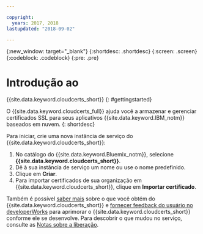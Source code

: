 ```yaml
---

copyright:
  years: 2017, 2018
lastupdated: "2018-09-02"

---
```

{:new_window: target="_blank"}
{:shortdesc: .shortdesc}
{:screen: .screen}
{:codeblock: .codeblock}
{:pre: .pre}

# Introdução ao
{{site.data.keyword.cloudcerts_short}}
{: #gettingstarted}

O {{site.data.keyword.cloudcerts_full}} ajuda você a armazenar e gerenciar certificados SSL para seus aplicativos
{{site.data.keyword.IBM_notm}} baseados em nuvem.
{: shortdesc}

Para iniciar, crie uma nova instância de serviço do {{site.data.keyword.cloudcerts_short}}:

1. No catálogo do {{site.data.keyword.Bluemix_notm}}, selecione **{{site.data.keyword.cloudcerts_short}}**.
2. Dê à sua instância de serviço um nome ou use o nome predefinido.
3. Clique em **Criar**.
4. Para importar certificados de sua organização em {{site.data.keyword.cloudcerts_short}}, clique em
**Importar certificado**.  

Também é possível [saber mais](about.html) sobre o que você obtém do {{site.data.keyword.cloudcerts_short}} e [fornecer feedback do usuário no developerWorks](troubleshooting.html#getting-help-and-support) para aprimorar o {{site.data.keyword.cloudcerts_short}} conforme ele se desenvolve. Para descobrir
o que mudou no serviço, consulte as [Notas sobre a liberação](release-notes.html).
